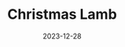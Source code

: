 ---
title: Christmas Lamb
fulltitle: Christmas Lamb

date: 2023-12-28

tags:
- 2023
characters:
- tzipora
- baron
- ayn
categories:
- sketch
keywords:
- 2023

url: /stories/christmas-lamb/

toc: false

image: /images/fullres/lamb.jpg
reddit:
print:
video:
caption: It is December 28th. Baron is the only one still trying to finish the Christmas lamb.
---